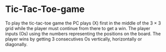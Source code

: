 # Tic-Tac-Toe-game
To play the tic-tac-toe game the PC plays (X) first in the middle of the 3 × 3 grid while the player must continue from there to get a win. The player inputs (Os) using the numbers representing the positions on the board. The player wins by getting 3 consecutives Os vertically, horizontally or diagonally.
